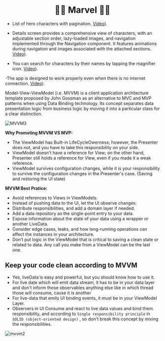 <h1 align="center">🦸‍♂️ Marvel 🦸‍♂️</h1>

- List of hero characters with pagination. [Video](https://github.com/user-attachments/assets/85b29676-974d-48dc-9d6e-161cf0231c9d)).

- Details screen provides a comprehensive view of characters, with an adjustable section order, lazy-loaded images, and navigation implemented through the Navigation component. It features animations during navigation and images associated with the attached sections. [Video]([https://github.com/user-attachments/assets/ab614213-954f-4f36-a3f4-112fdf8aa4c3)).

- You can search for characters by their names by tapping the magnifier icon. [Video]([https://github.com/user-attachments/assets/28d9c64b-38fe-49dd-9c47-9e22245f7f95)).

-The app is designed to work properly even when there is no internet connection. [Video]([https://github.com/user-attachments/assets/8f21da2a-7ffa-4191-be70-1fdeb886d3b7)).


Model-View-ViewModel (i.e. MVVM) is a client application architecture template proposed by John Gossman as an alternative to MVC and MVP patterns when using Data Binding technology. Its concept separates data presentation logic from business logic by moving it into a particular class for a clear distinction.

![MVVM3](https://user-images.githubusercontent.com/1812129/68319232-446cf900-00be-11ea-92cf-cad817b2af2c.png)


**Why Promoting MVVM VS MVP:**
- The ViewModel has Built-in LifeCycleOwerness; however, the Presenter does not, and you have to take this responsibility on your side.
- ViewModel doesn't have a reference for View; on the other hand, Presenter still holds a reference for View, even if you made it a weak reference.
- ViewModel survives configuration changes, while it is your responsibility to survive the configuration changes in the Presenter's case. (Saving and restoring the UI state)


**MVVM Best Pratice:**
- Avoid references to Views in ViewModels.
- Instead of pushing data to the UI, let the UI observe changes.
- Distribute responsibilities, and add a domain layer if needed.
- Add a data repository as the single-point entry to your data.
- Expose information about the state of your data using a wrapper or another LiveData.
- Consider edge cases, leaks, and how long-running operations can affect the instances in your architecture.
- Don’t put logic in the ViewModel that is critical to saving a clean state or related to data. Any call you make from a ViewModel can be the last one.


**Keep your code clean according to MVVM**
-----------------------------
- Yes, liveData is easy and powerful, but you should know how to use it.
- For live date which will emit data stream, it has to be in your
data layer and don't inform those observables anything else like
in which thread those will consume, cause it is another
- For live-data that emits UI binding events, it must be in your ViewModel Layer.
- Observers in UI Consume and react to live data values and bind them.
responsibility, and according to `Single responsibility principle`
in `SOLID (object-oriented design)` , so don't break this concept by
mixing the responsibilities.

![mvvm2](https://user-images.githubusercontent.com/1812129/68319008-e9d39d00-00bd-11ea-9245-ebedd2a2c067.png)
